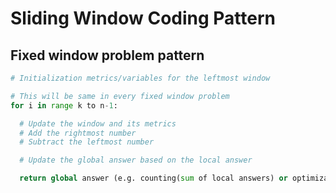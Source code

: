 # Sliding Window Coding Pattern

## Fixed window problem pattern

```python
# Initialization metrics/variables for the leftmost window

# This will be same in every fixed window problem
for i in range k to n-1:

  # Update the window and its metrics
  # Add the rightmost number
  # Subtract the leftmost number

  # Update the global answer based on the local answer

  return global answer (e.g. counting(sum of local answers) or optimization(min, max, avg, etc))
```
